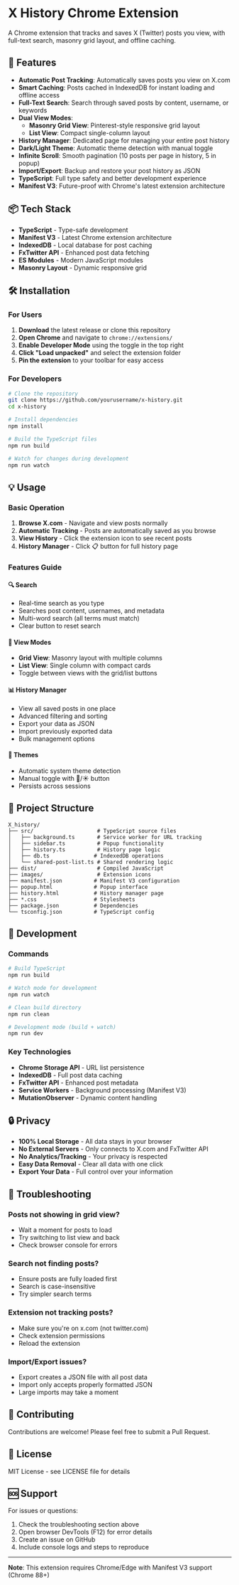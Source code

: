 # X History Chrome Extension

A Chrome extension that tracks and saves X (Twitter) posts you view, with full-text search, masonry grid layout, and offline caching.

## 🚀 Features

- **Automatic Post Tracking**: Automatically saves posts you view on X.com
- **Smart Caching**: Posts cached in IndexedDB for instant loading and offline access
- **Full-Text Search**: Search through saved posts by content, username, or keywords
- **Dual View Modes**:
  - **Masonry Grid View**: Pinterest-style responsive grid layout
  - **List View**: Compact single-column layout
- **History Manager**: Dedicated page for managing your entire post history
- **Dark/Light Theme**: Automatic theme detection with manual toggle
- **Infinite Scroll**: Smooth pagination (10 posts per page in history, 5 in popup)
- **Import/Export**: Backup and restore your post history as JSON
- **TypeScript**: Full type safety and better development experience
- **Manifest V3**: Future-proof with Chrome's latest extension architecture

## 📦 Tech Stack

- **TypeScript** - Type-safe development
- **Manifest V3** - Latest Chrome extension architecture
- **IndexedDB** - Local database for post caching
- **FxTwitter API** - Enhanced post data fetching
- **ES Modules** - Modern JavaScript modules
- **Masonry Layout** - Dynamic responsive grid

## 🛠️ Installation

### For Users

1. **Download** the latest release or clone this repository
2. **Open Chrome** and navigate to `chrome://extensions/`
3. **Enable Developer Mode** using the toggle in the top right
4. **Click "Load unpacked"** and select the extension folder
5. **Pin the extension** to your toolbar for easy access

### For Developers

```bash
# Clone the repository
git clone https://github.com/yourusername/x-history.git
cd x-history

# Install dependencies
npm install

# Build the TypeScript files
npm run build

# Watch for changes during development
npm run watch
```

## 💡 Usage

### Basic Operation

1. **Browse X.com** - Navigate and view posts normally
2. **Automatic Tracking** - Posts are automatically saved as you browse
3. **View History** - Click the extension icon to see recent posts
4. **History Manager** - Click 📋 button for full history page

### Features Guide

#### 🔍 Search
- Real-time search as you type
- Searches post content, usernames, and metadata
- Multi-word search (all terms must match)
- Clear button to reset search

#### 🎨 View Modes
- **Grid View**: Masonry layout with multiple columns
- **List View**: Single column with compact cards
- Toggle between views with the grid/list buttons

#### 📊 History Manager
- View all saved posts in one place
- Advanced filtering and sorting
- Export your data as JSON
- Import previously exported data
- Bulk management options

#### 🎨 Themes
- Automatic system theme detection
- Manual toggle with 🌙/☀️ button
- Persists across sessions

## 📂 Project Structure

```
X_history/
├── src/                    # TypeScript source files
│   ├── background.ts       # Service worker for URL tracking
│   ├── sidebar.ts          # Popup functionality
│   ├── history.ts          # History page logic
│   ├── db.ts              # IndexedDB operations
│   └── shared-post-list.ts # Shared rendering logic
├── dist/                   # Compiled JavaScript
├── images/                 # Extension icons
├── manifest.json          # Manifest V3 configuration
├── popup.html             # Popup interface
├── history.html           # History manager page
├── *.css                  # Stylesheets
├── package.json           # Dependencies
└── tsconfig.json          # TypeScript config
```

## 🔧 Development

### Commands

```bash
# Build TypeScript
npm run build

# Watch mode for development
npm run watch

# Clean build directory
npm run clean

# Development mode (build + watch)
npm run dev
```

### Key Technologies

- **Chrome Storage API** - URL list persistence
- **IndexedDB** - Full post data caching
- **FxTwitter API** - Enhanced post metadata
- **Service Workers** - Background processing (Manifest V3)
- **MutationObserver** - Dynamic content handling

## 🔒 Privacy

- **100% Local Storage** - All data stays in your browser
- **No External Servers** - Only connects to X.com and FxTwitter API
- **No Analytics/Tracking** - Your privacy is respected
- **Easy Data Removal** - Clear all data with one click
- **Export Your Data** - Full control over your information

## 🐛 Troubleshooting

### Posts not showing in grid view?
- Wait a moment for posts to load
- Try switching to list view and back
- Check browser console for errors

### Search not finding posts?
- Ensure posts are fully loaded first
- Search is case-insensitive
- Try simpler search terms

### Extension not tracking posts?
- Make sure you're on x.com (not twitter.com)
- Check extension permissions
- Reload the extension

### Import/Export issues?
- Export creates a JSON file with all post data
- Import only accepts properly formatted JSON
- Large imports may take a moment

## 🤝 Contributing

Contributions are welcome! Please feel free to submit a Pull Request.

## 📄 License

MIT License - see LICENSE file for details

## 🆘 Support

For issues or questions:
1. Check the troubleshooting section above
2. Open browser DevTools (F12) for error details
3. Create an issue on GitHub
4. Include console logs and steps to reproduce

---

**Note**: This extension requires Chrome/Edge with Manifest V3 support (Chrome 88+)